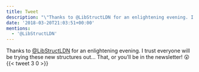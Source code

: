 ```yaml
---
title: Tweet
description: "\"Thanks to @LibStructLDN for an enlightening evening. I trust everyone will be trying these new structures out... That, or you'll be in the newsletter! \U0001F632\""
date: '2018-03-20T21:03:51+00:00'
mentions:
  - '@LibStructLDN'
---
```

Thanks to [@LibStructLDN](https://twitter.com/@LibStructLDN) for an enlightening evening. I trust everyone will be trying these new structures out... That, or you'll be in the newsletter! 😲
      {{< tweet 3 0 >}}
    
